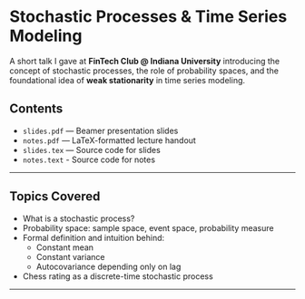 # Stochastic Processes & Time Series Modeling

 A short talk I gave at **FinTech Club @ Indiana University** introducing the concept of stochastic processes, the role of probability spaces, and the foundational idea of **weak stationarity** in time series modeling.

##  Contents

- `slides.pdf` — Beamer presentation slides
- `notes.pdf` — LaTeX-formatted lecture handout
- `slides.tex` — Source code for slides
- `notes.text` - Source code for notes

---

## Topics Covered

- What is a stochastic process?
- Probability space: sample space, event space, probability measure
- Formal definition and intuition behind:
  - Constant mean
  - Constant variance
  - Autocovariance depending only on lag
- Chess rating as a discrete-time stochastic process


---
